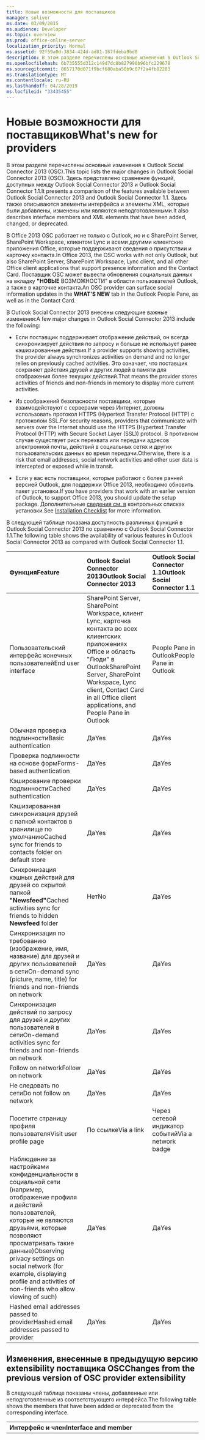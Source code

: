 ```yaml
---
title: Новые возможности для поставщиков
manager: soliver
ms.date: 03/09/2015
ms.audience: Developer
ms.topic: overview
ms.prod: office-online-server
localization_priority: Normal
ms.assetid: 92f59a0d-3834-424d-ad81-167fdeba9bd0
description: В этом разделе перечислены основные изменения в Outlook Social Connector 2013 (OSC). Здесь представлено сравнение функций, доступных между Outlook Social Connector 2013 и Outlook Social Connector 1.1.
ms.openlocfilehash: 6b735555d312c149d7dc8b827990b96bfc229678
ms.sourcegitcommit: 8657170d071f9bcf680aba50b9c07f2a4fb82283
ms.translationtype: MT
ms.contentlocale: ru-RU
ms.lasthandoff: 04/28/2019
ms.locfileid: "33435455"
---
```

# <a name="whats-new-for-providers"></a><span data-ttu-id="0114a-104">Новые возможности для поставщиков</span><span class="sxs-lookup"><span data-stu-id="0114a-104">What's new for providers</span></span>

<span data-ttu-id="0114a-105">В этом разделе перечислены основные изменения в Outlook Social Connector 2013 (OSC).</span><span class="sxs-lookup"><span data-stu-id="0114a-105">This topic lists the major changes in Outlook Social Connector 2013 (OSC).</span></span> <span data-ttu-id="0114a-106">Здесь представлено сравнение функций, доступных между Outlook Social Connector 2013 и Outlook Social Connector 1.1.</span><span class="sxs-lookup"><span data-stu-id="0114a-106">It presents a comparison of the features available between Outlook Social Connector 2013 and Outlook Social Connector 1.1.</span></span> <span data-ttu-id="0114a-107">Здесь также описываются элементы интерфейса и элементы XML, которые были добавлены, изменены или являются неподготовленными.</span><span class="sxs-lookup"><span data-stu-id="0114a-107">It also describes interface members and XML elements that have been added, changed, or deprecated.</span></span> 
  
<span data-ttu-id="0114a-108">В Office 2013 OSC работает не только с Outlook, но и с SharePoint Server, SharePoint Workspace, клиентом Lync и всеми другими клиентские приложения Office, которые поддерживают сведения о присутствии и карточку контакта.</span><span class="sxs-lookup"><span data-stu-id="0114a-108">In Office 2013, the OSC works with not only Outlook, but also SharePoint Server, SharePoint Workspace, Lync client, and all other Office client applications that support presence information and the Contact Card.</span></span> <span data-ttu-id="0114a-109">Поставщик OSC может вывести обновления социальных данных на вкладку **"НОВЫЕ** ВОЗМОЖНОСТИ" в области пользователей Outlook, а также в карточке контакта.</span><span class="sxs-lookup"><span data-stu-id="0114a-109">An OSC provider can surface social information updates in the **WHAT'S NEW** tab in the Outlook People Pane, as well as in the Contact Card.</span></span> 
  
<span data-ttu-id="0114a-110">В Outlook Social Connector 2013 внесены следующие важные изменения:</span><span class="sxs-lookup"><span data-stu-id="0114a-110">A few major changes in Outlook Social Connector 2013 include the following:</span></span> 
  
- <span data-ttu-id="0114a-111">Если поставщик поддерживает отображение действий, он всегда синхронизирует действия по запросу и больше не использует ранее кэшизированные действия.</span><span class="sxs-lookup"><span data-stu-id="0114a-111">If a provider supports showing activities, the provider always synchronizes activities on demand and no longer relies on previously cached activities.</span></span> <span data-ttu-id="0114a-112">Это означает, что поставщик сохраняет действия друзей и других людей в памяти для отображения более текущих действий.</span><span class="sxs-lookup"><span data-stu-id="0114a-112">That means the provider stores activities of friends and non-friends in memory to display more current activities.</span></span>
    
- <span data-ttu-id="0114a-113">Из соображений безопасности поставщики, которые взаимодействуют с серверами через Интернет, должны использовать протокол HTTPS (Hypertext Transfer Protocol (HTTP) с протоколом SSL.</span><span class="sxs-lookup"><span data-stu-id="0114a-113">For security reasons, providers that communicate with servers over the Internet should use the HTTPS (Hypertext Transfer Protocol (HTTP) with Secure Socket Layer (SSL)) protocol.</span></span> <span data-ttu-id="0114a-114">В противном случае существует риск перехвата или передачи адресов электронной почты, действий в социальных сетях и других пользовательских данных во время передачи.</span><span class="sxs-lookup"><span data-stu-id="0114a-114">Otherwise, there is a risk that email addresses, social network activities and other user data is intercepted or exposed while in transit.</span></span>
    
- <span data-ttu-id="0114a-115">Если у вас есть поставщики, которые работают с более ранней версией Outlook, для поддержки Office 2013, необходимо обновить пакет установки.</span><span class="sxs-lookup"><span data-stu-id="0114a-115">If you have providers that work with an earlier version of Outlook, to support Office 2013, you should update the setup package.</span></span> <span data-ttu-id="0114a-116">Дополнительные [сведения см. в](installation-checklist.md) контрольных списках установки.</span><span class="sxs-lookup"><span data-stu-id="0114a-116">See [Installation Checklist](installation-checklist.md) for more information.</span></span> 
    
<span data-ttu-id="0114a-117">В следующей таблице показана доступность различных функций в Outlook Social Connector 2013 по сравнению с Outlook Social Connector 1.1.</span><span class="sxs-lookup"><span data-stu-id="0114a-117">The following table shows the availability of various features in Outlook Social Connector 2013 as compared with Outlook Social Connector 1.1.</span></span>
  
|<span data-ttu-id="0114a-118">**Функция**</span><span class="sxs-lookup"><span data-stu-id="0114a-118">**Feature**</span></span>|<span data-ttu-id="0114a-119">**Outlook Social Connector 2013**</span><span class="sxs-lookup"><span data-stu-id="0114a-119">**Outlook Social Connector 2013**</span></span>|<span data-ttu-id="0114a-120">**Outlook Social Connector 1.1**</span><span class="sxs-lookup"><span data-stu-id="0114a-120">**Outlook Social Connector 1.1**</span></span>|
|:-----|:-----|:-----|
|<span data-ttu-id="0114a-121">Пользовательский интерфейс конечных пользователей</span><span class="sxs-lookup"><span data-stu-id="0114a-121">End user interface</span></span>  <br/> |<span data-ttu-id="0114a-122">SharePoint Server, SharePoint Workspace, клиент Lync, карточка контакта во всех клиентских приложениях Office и область "Люди" в Outlook</span><span class="sxs-lookup"><span data-stu-id="0114a-122">SharePoint Server, SharePoint Workspace, Lync client, Contact Card in all Office client applications, and People Pane in Outlook</span></span>  <br/> |<span data-ttu-id="0114a-123">People Pane in Outlook</span><span class="sxs-lookup"><span data-stu-id="0114a-123">People Pane in Outlook</span></span>  <br/> |
|<span data-ttu-id="0114a-124">Обычная проверка подлинности</span><span class="sxs-lookup"><span data-stu-id="0114a-124">Basic authentication</span></span>  <br/> |<span data-ttu-id="0114a-125">Да</span><span class="sxs-lookup"><span data-stu-id="0114a-125">Yes</span></span>  <br/> |<span data-ttu-id="0114a-126">Да</span><span class="sxs-lookup"><span data-stu-id="0114a-126">Yes</span></span>  <br/> |
|<span data-ttu-id="0114a-127">Проверка подлинности на основе форм</span><span class="sxs-lookup"><span data-stu-id="0114a-127">Forms-based authentication</span></span>  <br/> |<span data-ttu-id="0114a-128">Да</span><span class="sxs-lookup"><span data-stu-id="0114a-128">Yes</span></span>  <br/> |<span data-ttu-id="0114a-129">Да</span><span class="sxs-lookup"><span data-stu-id="0114a-129">Yes</span></span>  <br/> |
|<span data-ttu-id="0114a-130">Кэширование проверки подлинности</span><span class="sxs-lookup"><span data-stu-id="0114a-130">Cached authentication</span></span>  <br/> |<span data-ttu-id="0114a-131">Да</span><span class="sxs-lookup"><span data-stu-id="0114a-131">Yes</span></span>  <br/> |<span data-ttu-id="0114a-132">Да</span><span class="sxs-lookup"><span data-stu-id="0114a-132">Yes</span></span>  <br/> |
|<span data-ttu-id="0114a-133">Кэшизированная синхронизация друзей с папкой контактов в хранилище по умолчанию</span><span class="sxs-lookup"><span data-stu-id="0114a-133">Cached sync for friends to contacts folder on default store</span></span>  <br/> |<span data-ttu-id="0114a-134">Да</span><span class="sxs-lookup"><span data-stu-id="0114a-134">Yes</span></span>  <br/> |<span data-ttu-id="0114a-135">Да</span><span class="sxs-lookup"><span data-stu-id="0114a-135">Yes</span></span>  <br/> |
|<span data-ttu-id="0114a-136">Синхронизация кэшных действий для друзей со скрытой папкой **"Newsfeed"**</span><span class="sxs-lookup"><span data-stu-id="0114a-136">Cached activities sync for friends to hidden **Newsfeed** folder</span></span>  <br/> |<span data-ttu-id="0114a-137">Нет</span><span class="sxs-lookup"><span data-stu-id="0114a-137">No</span></span>  <br/> |<span data-ttu-id="0114a-138">Да</span><span class="sxs-lookup"><span data-stu-id="0114a-138">Yes</span></span>  <br/> |
|<span data-ttu-id="0114a-139">Синхронизация по требованию (изображение, имя, название) для друзей и других пользователей в сети</span><span class="sxs-lookup"><span data-stu-id="0114a-139">On-demand sync (picture, name, title) for friends and non-friends on network</span></span>  <br/> |<span data-ttu-id="0114a-140">Да</span><span class="sxs-lookup"><span data-stu-id="0114a-140">Yes</span></span>  <br/> |<span data-ttu-id="0114a-141">Да</span><span class="sxs-lookup"><span data-stu-id="0114a-141">Yes</span></span>  <br/> |
|<span data-ttu-id="0114a-142">Синхронизация действий по запросу для друзей и других пользователей в сети</span><span class="sxs-lookup"><span data-stu-id="0114a-142">On-demand activities sync for friends and non-friends on network</span></span>  <br/> |<span data-ttu-id="0114a-143">Да</span><span class="sxs-lookup"><span data-stu-id="0114a-143">Yes</span></span>  <br/> |<span data-ttu-id="0114a-144">Да</span><span class="sxs-lookup"><span data-stu-id="0114a-144">Yes</span></span>  <br/> |
|<span data-ttu-id="0114a-145">Follow on network</span><span class="sxs-lookup"><span data-stu-id="0114a-145">Follow on network</span></span>  <br/> |<span data-ttu-id="0114a-146">Да</span><span class="sxs-lookup"><span data-stu-id="0114a-146">Yes</span></span>  <br/> |<span data-ttu-id="0114a-147">Да</span><span class="sxs-lookup"><span data-stu-id="0114a-147">Yes</span></span>  <br/> |
|<span data-ttu-id="0114a-148">Не следовать по сети</span><span class="sxs-lookup"><span data-stu-id="0114a-148">Do not follow on network</span></span>  <br/> |<span data-ttu-id="0114a-149">Да</span><span class="sxs-lookup"><span data-stu-id="0114a-149">Yes</span></span>  <br/> |<span data-ttu-id="0114a-150">Да</span><span class="sxs-lookup"><span data-stu-id="0114a-150">Yes</span></span>  <br/> |
|<span data-ttu-id="0114a-151">Посетите страницу профиля пользователя</span><span class="sxs-lookup"><span data-stu-id="0114a-151">Visit user profile page</span></span>  <br/> |<span data-ttu-id="0114a-152">По ссылке</span><span class="sxs-lookup"><span data-stu-id="0114a-152">Via a link</span></span>  <br/> |<span data-ttu-id="0114a-153">Через сетевой индикатор событий</span><span class="sxs-lookup"><span data-stu-id="0114a-153">Via a network badge</span></span>  <br/> |
|<span data-ttu-id="0114a-154">Наблюдение за настройками конфиденциальности в социальной сети (например, отображение профиля и действий пользователей, которые не являются друзьями, которые позволяют просматривать такие данные)</span><span class="sxs-lookup"><span data-stu-id="0114a-154">Observing privacy settings on social network (for example, displaying profile and activities of non-friends who allow viewing of such)</span></span>  <br/> |<span data-ttu-id="0114a-155">Да</span><span class="sxs-lookup"><span data-stu-id="0114a-155">Yes</span></span>  <br/> |<span data-ttu-id="0114a-156">Да</span><span class="sxs-lookup"><span data-stu-id="0114a-156">Yes</span></span>  <br/> |
|<span data-ttu-id="0114a-157">Hashed email addresses passed to provider</span><span class="sxs-lookup"><span data-stu-id="0114a-157">Hashed email addresses passed to provider</span></span>  <br/> |<span data-ttu-id="0114a-158">Да</span><span class="sxs-lookup"><span data-stu-id="0114a-158">Yes</span></span>  <br/> |<span data-ttu-id="0114a-159">Да</span><span class="sxs-lookup"><span data-stu-id="0114a-159">Yes</span></span>  <br/> |

<span data-ttu-id="0114a-160"><a name="OlSocialConnector_Changes"> </a></span><span class="sxs-lookup"><span data-stu-id="0114a-160"><a name="OlSocialConnector_Changes"> </a></span></span>

## <a name="changes-from-the-previous-version-of-osc-provider-extensibility"></a><span data-ttu-id="0114a-161">Изменения, внесенные в предыдущую версию extensibility поставщика OSC</span><span class="sxs-lookup"><span data-stu-id="0114a-161">Changes from the previous version of OSC provider extensibility</span></span>

<span data-ttu-id="0114a-162">В следующей таблице показаны члены, добавленные или неподготовленные из соответствующего интерфейса.</span><span class="sxs-lookup"><span data-stu-id="0114a-162">The following table shows the members that have been added or deprecated from the corresponding interface.</span></span>
  
|<span data-ttu-id="0114a-163">**Интерфейс и член**</span><span class="sxs-lookup"><span data-stu-id="0114a-163">**Interface and member**</span></span>|<span data-ttu-id="0114a-164">**Comment**</span><span class="sxs-lookup"><span data-stu-id="0114a-164">**Comment**</span></span>|
|:-----|:-----|
|<span data-ttu-id="0114a-165">**ISocialProfile::GetActivitiesOfFriendsAndColleagues**</span><span class="sxs-lookup"><span data-stu-id="0114a-165">**ISocialProfile::GetActivitiesOfFriendsAndColleagues**</span></span> <br/> |<span data-ttu-id="0114a-166">Неподготовлен в Outlook Social Connector 2013.</span><span class="sxs-lookup"><span data-stu-id="0114a-166">Deprecated in Outlook Social Connector 2013.</span></span> <span data-ttu-id="0114a-167">Обратите **внимание, что ISocialSession::GetActivities** также был неподготовлен с Outlook Social Connector 1.1.</span><span class="sxs-lookup"><span data-stu-id="0114a-167">Note that **ISocialSession::GetActivities** has also been deprecated since Outlook Social Connector 1.1.</span></span>  <br/> <span data-ttu-id="0114a-168">Для синхронизации веб-каналов активности необходимо реализовать метод [ISocialSession2::GetActivitiesEx.](isocialsession2-getactivitiesex.md)</span><span class="sxs-lookup"><span data-stu-id="0114a-168">To synchronize activity feeds, you should implement the [ISocialSession2::GetActivitiesEx](isocialsession2-getactivitiesex.md) method.</span></span> <span data-ttu-id="0114a-169">Установите **для dynamicActivitiesLookupEx** **true,** что позволит OSC вызвать **ISocialSession2::GetActivitiesEx.**</span><span class="sxs-lookup"><span data-stu-id="0114a-169">Set **dynamicActivitiesLookupEx** as **true**, which will prompt the OSC to call **ISocialSession2::GetActivitiesEx** instead.</span></span>  <br/> |
   
<span data-ttu-id="0114a-170">В следующей таблице показаны измененные элементы схемы.</span><span class="sxs-lookup"><span data-stu-id="0114a-170">The following table shows the schema elements that have changed.</span></span>
  
|<span data-ttu-id="0114a-171">**Элемент Schema**</span><span class="sxs-lookup"><span data-stu-id="0114a-171">**Schema element**</span></span>|<span data-ttu-id="0114a-172">**Comment**</span><span class="sxs-lookup"><span data-stu-id="0114a-172">**Comment**</span></span>|
|:-----|:-----|
|<span data-ttu-id="0114a-173">**capabilities**</span><span class="sxs-lookup"><span data-stu-id="0114a-173">**capabilities**</span></span> <br/> |<span data-ttu-id="0114a-174">Добавлено в Outlook Social Connector 2013: **элемент allowChangesToAutoConfigure.**</span><span class="sxs-lookup"><span data-stu-id="0114a-174">Added in Outlook Social Connector 2013: **allowChangesToAutoConfigure** element.</span></span>  <br/> <span data-ttu-id="0114a-175">Неподготовлен в Outlook Social Connector 2013: **элемент cacheActivities.**</span><span class="sxs-lookup"><span data-stu-id="0114a-175">Deprecated in Outlook Social Connector 2013: **cacheActivities** element.</span></span>  <br/> |
|<span data-ttu-id="0114a-176">**person**</span><span class="sxs-lookup"><span data-stu-id="0114a-176">**person**</span></span> <br/> |<span data-ttu-id="0114a-177">Добавлено в Outlook Social Connector 2013: **askmeabout**, **businessAddress**, **businessCity**, **businessCountryOrRegion**, **businessState**, **businessZip**, **industries**, **interests**, **location**, **otherAddress**, **otherCity**, **otherCountryOrRegion**, **otherState**, **otherZip**, **skills**, **schools,** and **website** elements.</span><span class="sxs-lookup"><span data-stu-id="0114a-177">Added in Outlook Social Connector 2013: **askmeabout**, **businessAddress**, **businessCity**, **businessCountryOrRegion**, **businessState**, **businessZip**, **industries**, **interests**, **location**, **otherAddress**, **otherCity**, **otherCountryOrRegion**, **otherState**, **otherZip**, **skills**, **schools**, and **website** elements.</span></span>  <br/> |
   
## <a name="see-also"></a><span data-ttu-id="0114a-178">См. также</span><span class="sxs-lookup"><span data-stu-id="0114a-178">See also</span></span>

- [<span data-ttu-id="0114a-179">XML для возможностей</span><span class="sxs-lookup"><span data-stu-id="0114a-179">XML for Capabilities</span></span>](xml-for-capabilities.md)
- [<span data-ttu-id="0114a-180">XML для друзей</span><span class="sxs-lookup"><span data-stu-id="0114a-180">XML for Friends</span></span>](xml-for-friends.md)
- [<span data-ttu-id="0114a-181">Начало разработки поставщика Outlook Social Connector</span><span class="sxs-lookup"><span data-stu-id="0114a-181">Getting Started with Developing an Outlook Social Connector Provider</span></span>](getting-started-with-developing-an-outlook-social-connector-provider.md)

